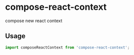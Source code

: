 # compose-react-context
compose new react context

## Usage

```jsx
import composeReactContext from 'compose-react-context';
```

